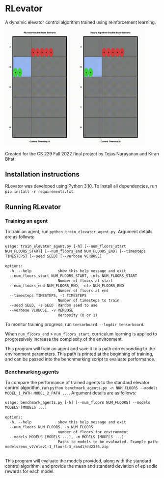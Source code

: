 # RLevator

A dynamic elevator control algorithm trained using reinforcement learning.

<p float="left">
  <img src="images/RLevator.gif" width="45%"/>
  <img src="images/Karps.gif" width="45%"/>
</p>

Created for the CS 229 Fall 2022 final project by Tejas Narayanan and Kiran Bhat.

## Installation instructions

RLevator was developed using Python 3.10. To install all dependencies, run `pip install -r requirements.txt`.

## Running RLevator

### Training an agent

To train an agent, run `python train_elevator_agent.py`. Argument details are as follows:
```
usage: train_elevator_agent.py [-h] [--num_floors_start NUM_FLOORS_START] [--num_floors_end NUM_FLOORS_END] [--timesteps TIMESTEPS] [--seed SEED] [--verbose VERBOSE]

options:
  -h, --help            show this help message and exit
  --num_floors_start NUM_FLOORS_START, -nfs NUM_FLOORS_START
                        Number of floors at start
  --num_floors_end NUM_FLOORS_END, -nfe NUM_FLOORS_END
                        Number of floors at end
  --timesteps TIMESTEPS, -t TIMESTEPS
                        Number of timesteps to train
  --seed SEED, -s SEED  Random seed to use
  --verbose VERBOSE, -v VERBOSE
                        Verbosity (0 or 1)
```

To monitor training progress, run `tensorboard --logdir tensorboard`.

When `num_floors_end` > `num_floors_start`, curriculum learning is applied to progressively increase the
complexity of the environment.

This program will train an agent and save it to a path corresponding to the environment parameters. This
path is printed at the beginning of training, and can be passed into the benchmarking script to evaluate
performance.

### Benchmarking agents

To compare the performance of trained agents to the standard elevator control algorithm,
run `python benchmark_agents.py -n NUM_FLOORS --models MODEL_1_PATH MODEL_2_PATH ...`.
Argument details are as follows:

```
usage: benchmark_agents.py [-h] [--num_floors NUM_FLOORS] --models MODELS [MODELS ...]

options:
  -h, --help            show this help message and exit
  --num_floors NUM_FLOORS, -n NUM_FLOORS
                        number of floors for environment
  --models MODELS [MODELS ...], -m MODELS [MODELS ...]
                        Paths to models to be evaluated. Example path: models/env_v7/elev1-1_floor3-3_rand1/dd23f6.zip
                        
```

This program will evaluate the models provided, along with the standard control algorithm, and provide
the mean and standard deviation of episodic rewards for each model.
